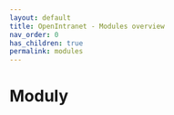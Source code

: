 ```yaml
---
layout: default
title: OpenIntranet - Modules overview
nav_order: 0
has_children: true
permalink: modules
---
```


# Moduly
